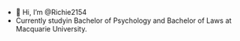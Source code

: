 - 👋 Hi, I’m @Richie2154
- Currently studyin Bachelor of Psychology and Bachelor of Laws at Macquarie University.

<!---
Richie2154/Richie2154 is a ✨ special ✨ repository because its `README.md` (this file) appears on your GitHub profile.
You can click the Preview link to take a look at your changes.
--->

